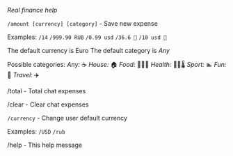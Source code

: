*Real finance help*
  
  `/amount [currency] [category]` - Save new expense
  
  Examples:
  `/14`
  `/999.90 RUB`
  `/0.99 usd`
  `/36.6 💊`
  `/10 usd 🍕`
  
  The default currency is Euro
  The default category is _Any_
  
  Possible categories:
  _Any:_ ☕️
  _House:_ 🏠
  _Food:_ 🍞🍕🍌
  _Health:_ 💊💉🌡
  _Sport:_ 🏊
  _Fun:_ 🎉
  _Travel:_ ✈️
  
  /total - Total chat expenses
  
  /clear - Clear chat expenses
  
  `/currency` - Change user default currency
  
  Examples:
  `/USD`
  `/rub`
  
  /help - This help message